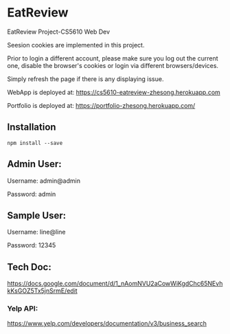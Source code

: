 # EatReview
EatReview Project-CS5610 Web Dev


Seesion cookies are implemented in this project. 

Prior to login a different account, please make sure you log out the current one, disable the browser's cookies or login via different browsers/devices.

Simply refresh the page if there is any displaying issue.
 
 WebApp is deployed at: https://cs5610-eatreview-zhesong.herokuapp.com
 
 Portfolio is deployed at: https://portfolio-zhesong.herokuapp.com/

## Installation

`npm install --save`


## Admin User:
Username: admin@admin

Password: admin

## Sample User:
Username: line@line

Password: 12345

## Tech Doc:
https://docs.google.com/document/d/1_nAomNVU2aCowWiKgdChc65NEvhkKsGOZ5Tx5jnSrmE/edit

### Yelp API:
https://www.yelp.com/developers/documentation/v3/business_search
